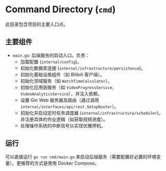 # Command Directory (`cmd`)

此目录包含项目的主要入口点。

## 主要组件

*   `main.go`: 后端服务的启动入口。负责：
    *   加载配置 (`internal/config`)。
    *   初始化数据库连接 (`internal/infrastructure/persistence`)。
    *   初始化基础设施组件（如 Bilibili 客户端）。
    *   初始化领域服务（如 `WatchTimeCalculator`）。
    *   初始化应用层服务（如 `VideoProgressService`, `VideoAnalyticsService`），并注入依赖。
    *   设置 Gin Web 服务器及路由（通过调用 `internal/interfaces/api/rest.SetupRouter`）。
    *   初始化并启动定时任务调度器 (`internal/infrastructure/scheduler`)，并注册具体的作业逻辑（如获取视频进度）。
    *   处理操作系统的中断信号以实现优雅停机。

## 运行

可以直接运行 `go run cmd/main.go` 来启动后端服务（需要配置好必要的环境变量）。更推荐的方式是使用 Docker Compose。 